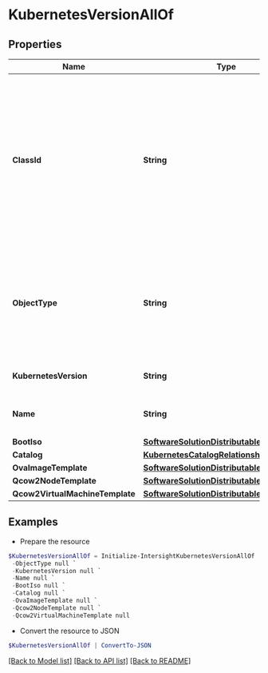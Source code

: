 # KubernetesVersionAllOf
## Properties

Name | Type | Description | Notes
------------ | ------------- | ------------- | -------------
**ClassId** | **String** | The fully-qualified name of the instantiated, concrete type. This property is used as a discriminator to identify the type of the payload when marshaling and unmarshaling data. | [default to "kubernetes.Version"]
**ObjectType** | **String** | The fully-qualified name of the instantiated, concrete type. The value should be the same as the &#39;ClassId&#39; property. | [default to "kubernetes.Version"]
**KubernetesVersion** | **String** | Desired Kubernetes version. | [optional] 
**Name** | **String** | The name of this IKS kubernetes version. | [optional] 
**BootIso** | [**SoftwareSolutionDistributableRelationship**](SoftwareSolutionDistributableRelationship.md) |  | [optional] 
**Catalog** | [**KubernetesCatalogRelationship**](KubernetesCatalogRelationship.md) |  | [optional] 
**OvaImageTemplate** | [**SoftwareSolutionDistributableRelationship**](SoftwareSolutionDistributableRelationship.md) |  | [optional] 
**Qcow2NodeTemplate** | [**SoftwareSolutionDistributableRelationship**](SoftwareSolutionDistributableRelationship.md) |  | [optional] 
**Qcow2VirtualMachineTemplate** | [**SoftwareSolutionDistributableRelationship**](SoftwareSolutionDistributableRelationship.md) |  | [optional] 

## Examples

- Prepare the resource
```powershell
$KubernetesVersionAllOf = Initialize-IntersightKubernetesVersionAllOf  -ClassId null `
 -ObjectType null `
 -KubernetesVersion null `
 -Name null `
 -BootIso null `
 -Catalog null `
 -OvaImageTemplate null `
 -Qcow2NodeTemplate null `
 -Qcow2VirtualMachineTemplate null
```

- Convert the resource to JSON
```powershell
$KubernetesVersionAllOf | ConvertTo-JSON
```

[[Back to Model list]](../README.md#documentation-for-models) [[Back to API list]](../README.md#documentation-for-api-endpoints) [[Back to README]](../README.md)

